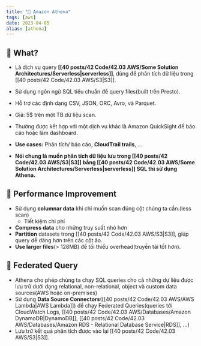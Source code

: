 ```yaml
---
title: "🌱 Amazon Athena"
tags: [aws]
date: 2023-04-05
alias: [athena]
---
```


## 🌿 What?
- Là dịch vụ query **[[40 posts/42 Code/42.03 AWS/Some Solution Architectures/Serverless|serverless]]**, dùng để phân tích dữ liệu trong [[40 posts/42 Code/42.03 AWS/S3|S3]].
- Sử dụng ngôn ngữ SQL tiêu chuẩn để query files(built trên Presto).
- Hỗ trợ các định dạng CSV, JSON, ORC, Avro, và Parquet.
- Giá: 5$ trên một TB dữ liệu scan.
- Thường được kết hợp với một dịch vụ khác là Amazon QuickSight để báo cáo hoặc làm dashboard.

- **Use cases:** Phân tích/ báo cáo, **CloudTrail trails**, ...
- **Nói chung là muốn phân tích dữ liệu lưu trong [[40 posts/42 Code/42.03 AWS/S3|S3]] bằng [[40 posts/42 Code/42.03 AWS/Some Solution Architectures/Serverless|serverless]] SQL thì sử dụng Athena.**

## 🌿  Performance Improvement
- Sử dụng **columnar data** khi chỉ muốn scan đúng cột chúng ta cần.(less scan)
	- Tiết kiệm chi phí
- **Compress data** cho những truy suất nhỏ hơn
- **Partition** datasets trong [[40 posts/42 Code/42.03 AWS/S3|S3]], giúp query dễ dàng hơn trên các cột ảo.
- **Use larger files**(> 128MB) để tối thiểu overhead(truyền tải tốt hơn).

## 🌿  Federated Query
- Athena cho phép chúng ta chạy SQL queries cho cả những dự liệu được lưu trữ dưới dạng relational, non-relational, object và custom data sources(AWS hoặc on-premises)
- Sử dụng **Data Source Connectors**([[40 posts/42 Code/42.03 AWS/AWS Lambda|AWS Lambda]]) để chạy Federated Queries(queries tới CloudWatch Logs, [[40 posts/42 Code/42.03 AWS/Databases/Amazon DynamoDB|DynamoDB]], [[40 posts/42 Code/42.03 AWS/Databases/Amazon RDS - Relational Database Service|RDS]], ...)
- Lưu trữ kết quả phân tích được vào lại [[40 posts/42 Code/42.03 AWS/S3|S3]].